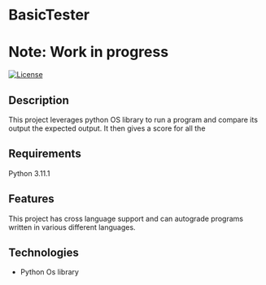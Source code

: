 # BasicTester

# Note: Work in progress

[![License](https://img.shields.io/badge/License-MIT-blue.svg)](LICENSE)

## Description

This project leverages python OS library to run a program and compare its output the expected output. It then gives a score for all the 

## Requirements
 
Python 3.11.1

<!-- ## Usage

Explain how to use the project and any relevant usage examples or screenshots. Provide any additional details or instructions that users may need.
 -->
 
## Features

This project has cross language support and can autograde programs written in various different languages. 

## Technologies

- Python Os library
